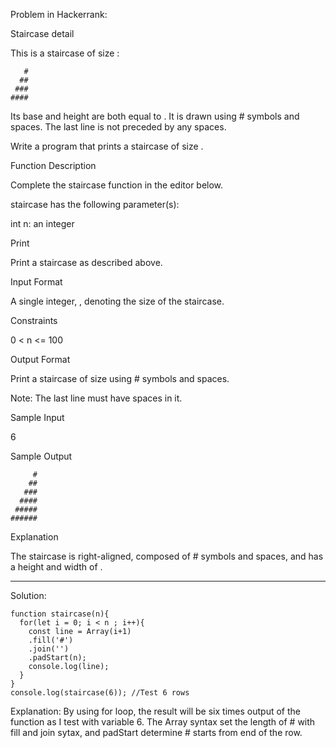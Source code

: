 Problem in Hackerrank:

Staircase detail

This is a staircase of size :
```
   #
  ##
 ###
####
```
Its base and height are both equal to . It is drawn using # symbols and spaces. The last line is not preceded by any spaces.

Write a program that prints a staircase of size .


Function Description

Complete the staircase function in the editor below.

staircase has the following parameter(s):

int n: an integer


Print

Print a staircase as described above.


Input Format

A single integer, , denoting the size of the staircase.


Constraints

0 < n <= 100


Output Format

Print a staircase of size  using # symbols and spaces.

Note: The last line must have  spaces in it.


Sample Input

6 


Sample Output
```
     #
    ##
   ###
  ####
 #####
######
```

Explanation

The staircase is right-aligned, composed of # symbols and spaces, and has a height and width of .

--------------------------------------------------------------------------------------------------

Solution:
```
function staircase(n){
  for(let i = 0; i < n ; i++){
    const line = Array(i+1)
    .fill('#')
    .join('')
    .padStart(n);
    console.log(line);
  }
}
console.log(staircase(6)); //Test 6 rows
```
Explanation:
By using for loop, the result will be six times output of the function as I test with variable 6. The Array syntax set the length of # with fill and join sytax, 
and padStart determine # starts from end of the row.
